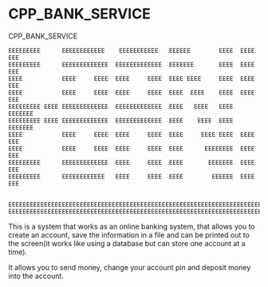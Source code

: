 # CPP_BANK_SERVICE

CPP_BANK_SERVICE


	
	EEEEEEEEE      EEEEEEEEEEEE    EEEEEEEEEEE   EEEEEE        EEEE  EEEE    EEE     
	EEEEEEEEE      EEEEEEEEEEEEE  EEEEEEEEEEEEE  EEEEEEE       EEEE  EEEE   EEE      
	EEEE           EEEE     EEEE  EEEE     EEEE  EEEE EEEE     EEEE  EEEE  EEE       
	EEEE           EEEE     EEEE  EEEE     EEEE  EEEE  EEEE    EEEE  EEEE EEE        
	EEEEEEEEE EEEE EEEEEEEEEEEEE  EEEEEEEEEEEEE  EEEE   EEEE   EEEE  EEEEEEE         
	EEEEEEEEE EEEE EEEEEEEEEEEEE  EEEEEEEEEEEEE  EEEE    EEEE  EEEE  EEEEEEE         
	EEEE           EEEE     EEEE  EEEE     EEEE  EEEE     EEEE EEEE  EEEE EEE        
	EEEE           EEEE     EEEE  EEEE     EEEE  EEEE      EEEEEEEE  EEEE  EEE       
	EEEEEEEEE      EEEEEEEEEEEEE  EEEE     EEEE  EEEE       EEEEEEE  EEEE   EEE      
	EEEEEEEEE      EEEEEEEEEEEE   EEEE     EEEE  EEEE        EEEEEE  EEEE    EEE     
		
		
	EEEEEEEEEEEEEEEEEEEEEEEEEEEEEEEEEEEEEEEEEEEEEEEEEEEEEEEEEEEEEEEEEEEEEEEEEEEEEE
	EEEEEEEEEEEEEEEEEEEEEEEEEEEEEEEEEEEEEEEEEEEEEEEEEEEEEEEEEEEEEEEEEEEEEEEEEEEEEE
	


This is a system that works as an online banking system, that allows you to create an account, save the information
in a file and can be printed out to the screen(it works like using a database but can store one account at a time).

It allows you to send money, change your account pin and deposit money into the account.    
